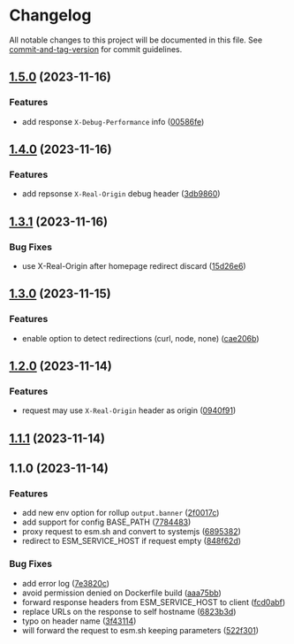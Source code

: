 # Changelog

All notable changes to this project will be documented in this file. See [commit-and-tag-version](https://github.com/absolute-version/commit-and-tag-version) for commit guidelines.

## [1.5.0](https://github.com/esroyo/systemjs.sh/compare/v1.4.0...v1.5.0) (2023-11-16)


### Features

* add response `X-Debug-Performance` info ([00586fe](https://github.com/esroyo/systemjs.sh/commit/00586feb58a93b4a0a20fa4c67d5c82c554e461c))

## [1.4.0](https://github.com/esroyo/systemjs.sh/compare/v1.3.1...v1.4.0) (2023-11-16)


### Features

* add repsonse `X-Real-Origin` debug header ([3db9860](https://github.com/esroyo/systemjs.sh/commit/3db9860f25ccaa456aa68e19ef5d0d25ba9f9920))

## [1.3.1](https://github.com/esroyo/systemjs.sh/compare/v1.3.0...v1.3.1) (2023-11-16)


### Bug Fixes

* use X-Real-Origin after homepage redirect discard ([15d26e6](https://github.com/esroyo/systemjs.sh/commit/15d26e62a7e6c9561b8a853eb22a831e2b9dff7e))

## [1.3.0](https://github.com/esroyo/systemjs.sh/compare/v1.2.0...v1.3.0) (2023-11-15)


### Features

* enable option to detect redirections (curl, node, none) ([cae206b](https://github.com/esroyo/systemjs.sh/commit/cae206be0814ed163af49a841e0ed34d9ef49507))

## [1.2.0](https://github.com/esroyo/systemjs.sh/compare/v1.1.1...v1.2.0) (2023-11-14)


### Features

* request may use `X-Real-Origin` header as origin ([0940f91](https://github.com/esroyo/systemjs.sh/commit/0940f910f2b1cc5d6046b163dc1eb544a3264b70))

## [1.1.1](https://github.com/esroyo/systemjs.sh/compare/v1.1.0...v1.1.1) (2023-11-14)

## 1.1.0 (2023-11-14)


### Features

* add new env option for rollup `output.banner` ([2f0017c](https://github.com/esroyo/systemjs.sh/commit/2f0017c22172c0b4c550e7c1d943fee86ccbdc26))
* add support for config BASE_PATH ([7784483](https://github.com/esroyo/systemjs.sh/commit/77844833c9c43097dfe87fd654ffbbceb6afd61b))
* proxy request to esm.sh and convert to systemjs ([6895382](https://github.com/esroyo/systemjs.sh/commit/6895382dabb069901df4444cbc1f01a7934bee7e))
* redirect to ESM_SERVICE_HOST if request empty ([848f62d](https://github.com/esroyo/systemjs.sh/commit/848f62d9c206480b8a2cc3dc3320035f63b3f4c5))


### Bug Fixes

* add error log ([7e3820c](https://github.com/esroyo/systemjs.sh/commit/7e3820caf70f1c278e47b0c5f7b17670275203d2))
* avoid permission denied on Dockerfile build ([aaa75bb](https://github.com/esroyo/systemjs.sh/commit/aaa75bb697f2aefaff2528cce2073a190db9134c))
* forward response headers from ESM_SERVICE_HOST to client ([fcd0abf](https://github.com/esroyo/systemjs.sh/commit/fcd0abf916ce5f0e12689d36e9bbb98111e0751d))
* replace URLs on the response to self hostname ([6823b3d](https://github.com/esroyo/systemjs.sh/commit/6823b3d1681c249d47fa3b32c47a84358693d869))
* typo on header name ([3f43114](https://github.com/esroyo/systemjs.sh/commit/3f431142d3fc0272cc28f4d6dbc2a7cac4e6865b))
* will forward the request to esm.sh keeping parameters ([522f301](https://github.com/esroyo/systemjs.sh/commit/522f3011ee2189e19759410ed923f618d09e597b))
